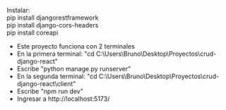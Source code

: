 Instalar:  
pip install djangorestframework  
pip install django-cors-headers  
pip install coreapi

- Este proyecto funciona con 2 terminales
- En la primera terminal: "cd C:\Users\Bruno\Desktop\Proyectos\crud-django-react"
- Escribe "python manage.py runserver"
- En la segunda terminal: "cd C:\Users\Bruno\Desktop\Proyectos\crud-django-react\client"
- Escribe "npm run dev"
- Ingresar a http://localhost:5173/

